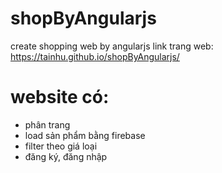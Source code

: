 # shopByAngularjs
create shopping web by angularjs
link trang web: https://tainhu.github.io/shopByAngularjs/
# website có:
 - phân trang
 - load sản phẩm bằng firebase
 - filter theo giá loại
 - đăng ký, đăng nhập
